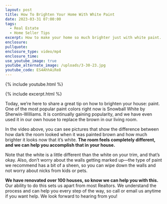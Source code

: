 ```yaml
---
layout: post
title: How To Brighten Your Home With White Paint
date: 2023-03-31 07:00:00
tags:
  - Real Estate
  - Home Seller Tips
excerpt: How to make your home so much brighter just with white paint.
enclosure:
pullquote:
enclosure_type: video/mp4
enclosure_time:
use_youtube_image: true
youtube_alternate_image: /uploads/3-30-23.jpg
youtube_code: ES4AhhAiRe8
---
```

{% include youtube.html %}

{% include excerpt.html %}

Today, we’re here to share a great tip on how to brighten your house: paint. One of the most popular paint colors right now is Snowball White by Sherwin-Williams. It is continually gaining popularity, and we have even used it in our own house to replace the brown in our living room.&nbsp;

In the video above, you can see pictures that show the difference between how dark the room looked when it was painted brown and how much brighter it looks now that it’s white. **The room feels completely different, and we can help you accomplish that in your house.**

Note that the white is a little different than the white on your trim, and that’s okay. Also, don’t worry about the walls getting marked up—the type of paint we recommend has a bit of a sheen, so you can wipe down the walls and not worry about nicks from kids or pets.&nbsp;

**We have renovated over 100 houses, so know we can help you with this.** Our ability to do this sets us apart from most Realtors. We understand the process and can help you every step of the way, so call or email us anytime if you want help. We look forward to hearing from you!&nbsp;